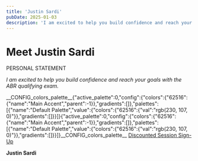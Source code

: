 ```yaml
---
title: 'Justin Sardi'
pubDate: 2025-01-03
description: 'I am excited to help you build confidence and reach your goals with the ABR qualifying exam.'
---
```


# Meet Justin Sardi

PERSONAL STATEMENT

_I am excited to help you build confidence and reach your goals with the ABR qualifying exam._

\_\_CONFIG_colors_palette\_\_{"active_palette":0,"config":{"colors":{"62516":{"name":"Main Accent","parent":-1}},"gradients":\[\]},"palettes":\[{"name":"Default Palette","value":{"colors":{"62516":{"val":"rgb(230, 107, 0)"}},"gradients":\[\]}}\]}{"active_palette":0,"config":{"colors":{"62516":{"name":"Main Accent","parent":-1}},"gradients":\[\]},"palettes":\[{"name":"Default Palette","value":{"colors":{"62516":{"val":"rgb(230, 107, 0)"}},"gradients":\[\]}}\]}\_\_CONFIG_colors_palette\_\_ [Discounted Session Sign-Up](/purchase-discounted-session/)

**Justin Sardi**
